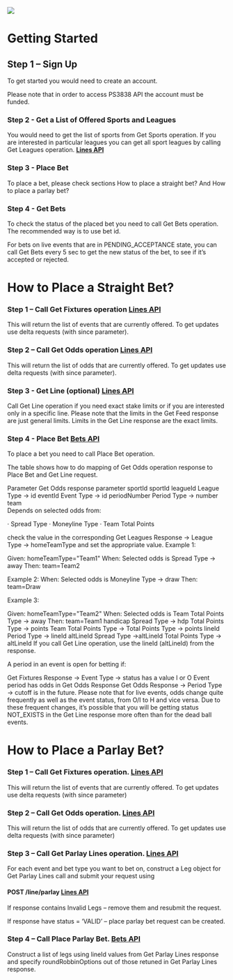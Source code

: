 [<img _ngcontent-c2="" src="https://avatars1.githubusercontent.com/u/28770833?s=88&v=4" style="background-color: transparent;">](https://ps3838api.github.io)

# Getting Started
## Step 1 – Sign Up

To get started you would need to create an account.

Please note that in order to access PS3838 API the account must be funded.

### Step 2 - Get a List of Offered Sports and Leagues

You would need to get the list of sports from Get Sports operation. If you are interested in particular leagues you can get all sport leagues by calling Get Leagues operation. **[Lines API](https://ps3838api.github.io/docs?api=lines)**


### Step 3 - Place Bet

To place a bet, please check sections How to place a straight bet? And How to place a parlay bet?

### Step 4 - Get Bets

To check the status of the placed bet you need to call Get Bets operation. The recommended way is to use bet id.

For bets on live events that are in PENDING_ACCEPTANCE state, you can call Get Bets every 5 sec to get the new status of the bet, to see if it’s accepted or rejected.

# How to Place a Straight Bet?

### Step 1 – Call Get Fixtures operation **[Lines API](https://ps3838api.github.io/docs?api=lines)**


This will return the list of events that are currently offered. To get updates use delta requests (with since parameter).

### Step 2 – Call Get Odds operation **[Lines API](https://ps3838api.github.io/docs?api=lines)**


This will return the list of odds that are currently offered. To get updates use delta requests (with since parameter).

### Step 3 - Get Line (optional)  **[Lines API](https://ps3838api.github.io/docs?api=lines)**


Call Get Line operation if you need exact stake limits or if you are interested only in a specific line. Please note that the limits in the Get Feed response are just general limits. Limits in the Get Line response are the exact limits.

### Step 4 - Place Bet **[Bets API](https://ps3838api.github.io/docs?api=bets)**


To place a bet you need to call Place Bet operation.

The table shows how to do mapping of Get Odds operation response to Place Bet and Get Line request.

Parameter	Get Odds response parameter
sportId	sportId
leagueId	League Type -> id
eventId	Event Type -> id
periodNumber	Period Type -> number
team	
Depends on selected odds from:

· Spread Type
· Moneyline Type
· Team Total Points

check the value in the corresponding Get Leagues Response -> League Type -> homeTeamType and set the appropriate value.
Example 1: 

Given:
    homeTeamType="Team1"
When:
    Selected odds is Spread Type -> away
Then:
    team=Team2

Example 2:
When:
    Selected odds is Moneyline Type -> draw
Then:
    team=Draw

Example 3: 

Given:
    homeTeamType="Team2"
When:
    Selected odds is Team Total Points Type -> away
Then:
    team=Team1
handicap	Spread Type -> hdp
Total Points Type -> points
Team Total Points Type -> Total Points Type -> points
lineId	Period Type -> lineId
altLineId	Spread Type ->altLineId
Total Points Type -> altLineId
If you call Get Line operation, use the lineId (altLineId) from the response.

A period in an event is open for betting if:

Get Fixtures Response -> Event Type -> status has a value I or O
Event period has odds in Get Odds Response
Get Odds Response -> Period Type -> cutoff is in the future.
Please note that for live events, odds change quite frequently as well as the event status, from O/I to H and vice versa. Due to these frequent changes, it’s possible that you will be getting status NOT_EXISTS in the Get Line response more often than for the dead ball events.

# How to Place a Parlay Bet?

### Step 1 – Call Get Fixtures operation. **[Lines API](https://ps3838api.github.io/docs?api=lines)**

This will return the list of events that are currently offered. To get updates use delta requests (with since parameter)

### Step 2 – Call Get Odds operation. **[Lines API](https://ps3838api.github.io/docs?api=lines)**

This will return the list of odds that are currently offered. To get updates use delta requests (with since parameter)

### Step 3 – Call Get Parlay Lines operation. **[Lines API](https://ps3838api.github.io/docs?api=lines)**

For each event and bet type you want to bet on, construct a Leg object for Get Parlay Lines call and submit your request using

#### POST /line/parlay **[Lines API](https://ps3838api.github.io/docs?api=lines)**

If response contains Invalid Legs – remove them and resubmit the request.

If response have status = ‘VALID’ – place parlay bet request can be created.

### Step 4 – Call Place Parlay Bet. **[Bets API](https://ps3838api.github.io/docs?api=bets)**


Construct a list of legs using lineId values from Get Parlay Lines response and specify roundRobbinOptions out of those retuned in Get Parlay Lines response.
